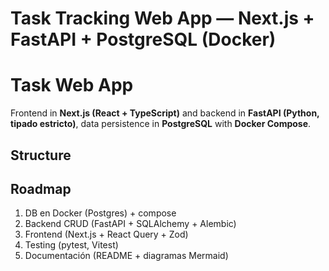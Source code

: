 # Task Tracking Web App — Next.js + FastAPI + PostgreSQL (Docker)

# Task Web App

Frontend in **Next.js (React + TypeScript)** and backend in **FastAPI (Python, tipado estricto)**, data persistence in **PostgreSQL** with **Docker Compose**.

## Structure

## Roadmap

1. DB en Docker (Postgres) + compose
2. Backend CRUD (FastAPI + SQLAlchemy + Alembic)
3. Frontend (Next.js + React Query + Zod)
4. Testing (pytest, Vitest)
5. Documentación (README + diagramas Mermaid)
